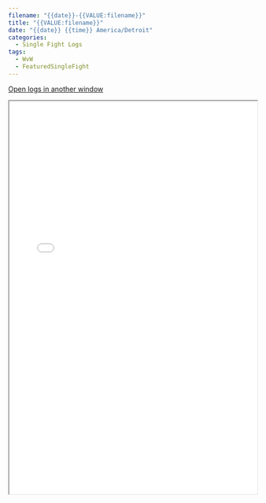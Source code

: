 ```yaml
---
filename: "{{date}}-{{VALUE:filename}}"
title: "{{VALUE:filename}}"
date: "{{date}} {{time}} America/Detroit"
categories:
  - Single Fight Logs
tags:
  - WvW
  - FeaturedSingleFight
---
```

<a href="{{VALUE:single_log_url}}" target="_blank">Open logs in another window</a>


<iframe src="{{VALUE:single_log_url}}" width="100%" height="800" style="display:block; margin: 0 auto;"> </iframe>